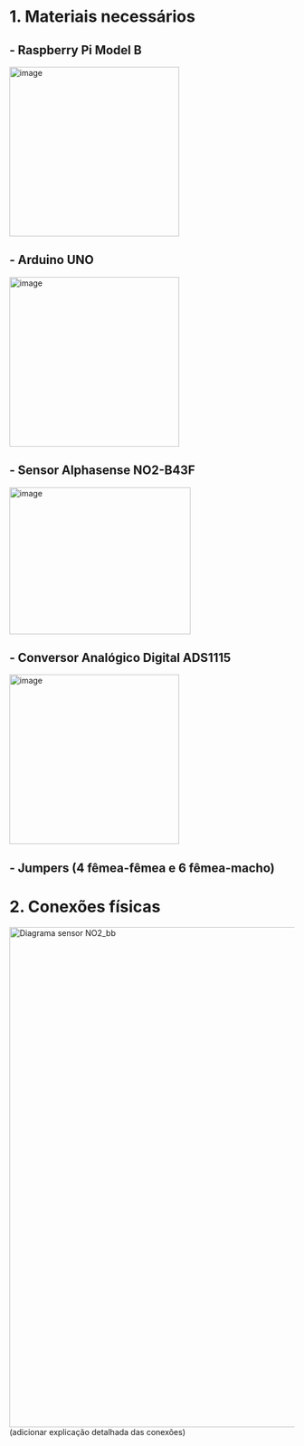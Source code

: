 # 1. Materiais necessários

## - Raspberry Pi Model B
<img width="300" height="300" alt="image" src="https://github.com/user-attachments/assets/bcc39b87-5531-4bb5-a937-91739d8e6a6c" />

## - Arduino UNO
<img width="300" height="300" alt="image" src="https://github.com/user-attachments/assets/96cf8247-5d39-4728-839d-c67f0f3651eb" />


## - Sensor Alphasense NO2-B43F
<img width="320" height="260" alt="image" src="https://github.com/user-attachments/assets/ca47cf53-549e-4ac5-b8c0-33c6fd739561" />


## - Conversor Analógico Digital ADS1115
<img width="300" height="300" alt="image" src="https://github.com/user-attachments/assets/243d5884-d71c-4a44-a020-9a1c6448edfb" />


## - Jumpers (4 fêmea-fêmea e 6 fêmea-macho)


# 2. Conexões físicas

<img width="909" height="885" alt="Diagrama sensor NO2_bb" src="https://github.com/user-attachments/assets/643aa7ab-2999-414d-9ff8-d8385056cf58" />
(adicionar explicação detalhada das conexões)

